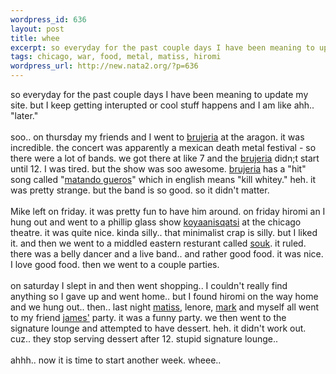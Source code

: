 ```yaml
--- 
wordpress_id: 636
layout: post
title: whee
excerpt: so everyday for the past couple days I have been meaning to update my site. but I keep getting interupted or cool stuff happens and I am like ahh.. "later."soo.. on thursday my friends and I went to brujeria at the aragon. it was incredible. the concert was apparently a mexican death metal festival - so there were a lot of bands. we got there at li...
tags: chicago, war, food, metal, matiss, hiromi
wordpress_url: http://new.nata2.org/?p=636
---
```

so everyday for the past couple days I have been meaning to update my site. but I keep getting interupted or cool stuff happens and I am like ahh.. "later."<br/><br/>soo.. on thursday my friends and I went to <a href="http://www.brujeria.com/">brujeria</a> at the aragon. it was incredible. the concert was apparently a mexican death metal festival - so there were a lot of bands. we got there at like 7 and the <a href="http://www.brujeria.com/">brujeria</a> didn;t start until 12. I was tired. but the show was soo awesome. <a href="http://www.brujeria.com/">brujeria</a> has a "hit" song called "<a href="http://www.lyrics.net.ua/song/9770">matando gueros</a>" which in english means "kill whitey." heh. it was pretty strange. but the band is so good. so it didn't matter. <Br><br/>Mike left on friday. it was pretty fun to have him around. on friday hiromi an I hung out and went to a phillip glass show <a href="http://www.koyaanisqatsi.org/">koyaanisqatsi</a> at the chicago theatre. it was quite nice. kinda silly.. that minimalist crap is silly. but I liked it. and then we went to a middled eastern resturant called <a href="http://entertainment.metromix.chicagotribune.com/top/1,1419,M-Metromix-Bars-!PlaceDetail-7357,00.html">souk</a>. it ruled. there was a belly dancer and a live band.. and rather good food. it was nice. I love good food. then we went to a couple parties. <br/><br/>on saturday I slept in and then went shopping.. I couldn't really find anything so I gave up and went home.. but I found hiromi on the way home and we hung out.. then.. last night <a href="http://www.therats.org">matiss</a>, lenore, <a href="http://www.markhayward.net">mark</a> and myself all went to my friend <a href="http://www.equulei.com/">james'</a> party. it was a funny party. we then went to the signature lounge and attempted to have dessert. heh. it didn't work out. cuz.. they stop serving dessert after 12. stupid signature lounge.. 
<br/><br/>ahhh.. now it is time to start another week. wheee.. 
